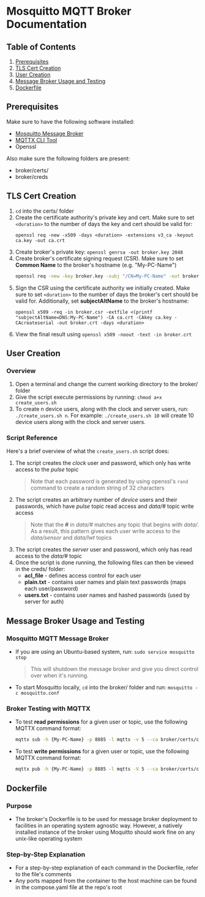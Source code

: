 # Mosquitto MQTT Broker Documentation

## Table of Contents
1. [Prerequisites](#prerequisites)
2. [TLS Cert Creation](#tls-cert-creation)
3. [User Creation](#user-creation)
4. [Message Broker Usage and Testing](#message-broker-usage-and-testing)
5. [Dockerfile](#dockerfile)

## Prerequisites
Make sure to have the following software installed:
- [Mosquitto Message Broker](https://mosquitto.org/download/)
- [MQTTX CLI Tool](https://mqttx.app/cli)
- Openssl

Also make sure the following folders are present:
- broker/certs/
- broker/creds

## TLS Cert Creation
1. `cd` into the certs/ folder 
2. Create the certificate authority's private key and cert. Make sure to set `<duration>` to the number of days the key and cert should be valid for: 
    ```
    openssl req -new -x509 -days <duration> -extensions v3_ca -keyout ca.key -out ca.crt
    ```
3. Create broker's private key: `openssl genrsa -out broker.key 2048`
4. Create broker's certificate signing request (CSR). Make sure to set **Common Name** to the broker's hostname (e.g. "My-PC-Name")
    ```bash
    openssl req -new -key broker.key -subj "/CN=My-PC-Name" -out broker.csr
    ```
5. Sign the CSR using the certificate authority we initially created. Make sure to set `<duration>` to the number of days the broker's cert should be valid for. Additionally, set **subjectAltName** to the broker's hostname: 
    ```
    openssl x509 -req -in broker.csr -extfile <(printf "subjectAltName=DNS:My-PC-Name") -CA ca.crt -CAkey ca.key -CAcreateserial -out broker.crt -days <duration>
    ```
6. View the final result using `openssl x509 -noout -text -in broker.crt`

## User Creation
### Overview
1. Open a terminal and change the current working directory to the broker/ folder
2. Give the script execute permissions by running:  `chmod a+x create_users.sh`
3. To create n device users, along with the clock and server users, run: `./create_users.sh n`. For example: `./create_users.sh 10` will create 10 device users along with the clock and server users.

### Script Reference
Here's a brief overview of what the `create_users.sh` script does:
1. The script creates the *clock* user and password, which only has write access to the *pulse* topic
    > Note that each password is generated by using openssl's `rand` command to create a random string of 32 characters
2. The script creates an arbitrary number of *device* users and their passwords, which have *pulse* topic read access and *data/#* topic write access
    > Note that the **#** in *data/#* matches any topic that begins with *data/*. As a result, this pattern gives each user write access to the *data/sensor* and *data/lwt* topics
3. The script creates the *server* user and password, which only has read access to the *data/#* topic
4. Once the script is done running, the following files can then be viewed in the creds/ folder:
    - **acl_file** - defines access control for each user
    - **plain.txt** - contains user names and plain text passwords (maps each user/password)
    - **users.txt** - contains user names and hashed passwords (used by server for auth)

## Message Broker Usage and Testing
### Mosquitto MQTT Message Broker
- If you are using an Ubuntu-based system, run: `sudo service mosquitto stop`
    > This will shutdown the message broker and give you direct control over when it's running.
- To start Mosquitto locally, `cd` into the broker/ folder and run: `mosquitto -c mosquitto.conf`

### Broker Testing with MQTTX
- To test **read permissions** for a given user or topic, use the following MQTTX command format:
    ```bash 
    mqttx sub -h {My-PC-Name} -p 8885 -l mqtts -v 5 --ca broker/certs/ca.crt -u {USER} -P {PASSWORD} -t "{TOPIC}"
    ```
- To test **write permissions** for a given user or topic, use the following MQTTX command format:
    ```bash 
    mqttx pub -h {My-PC-Name} -p 8885 -l mqtts -V 5 --ca broker/certs/ca.crt -u {USER} -P {PASSWORD} -t "{TOPIC}" -m "{MESSAGE}"
    ```

## Dockerfile
### Purpose
- The broker's Dockerfile is to be used for message broker deployment to facilities in an operating system agnostic way. However, a natively installed instance of the broker using Moquitto should work fine on any unix-like operating system 

### Step-by-Step Explanation
- For a step-by-step explanation of each command in the Dockerfile, refer to the file's comments
- Any ports mapped from the container to the host machine can be found in the compose.yaml file at the repo's root 